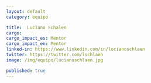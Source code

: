 ```yaml
---
layout: default
category: equipo

title:  Luciano Schalen
cargo:
cargo_impact_es: Mentor
cargo_impact_en: Mentor
linked-in: https://www.linkedin.com/in/lucianoschlaen
twitter: https://twitter.com/lschlaen
image: /img/equipo/lucianoschlaen​.jpg

published: true
---
```

